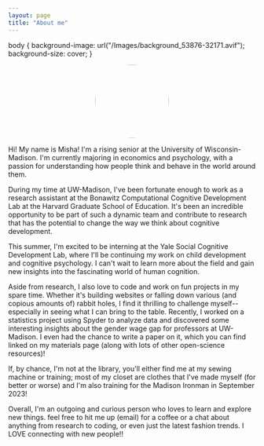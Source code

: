 ```yaml
---
layout: page
title: "About me"
---
```


<head>
  <style>
    img {
      width: 150px;
      height: auto;
      border-radius: 50%;
      display: block;
      margin: auto;
    }
  </style>
</head>

body {
  background-image: url("/Images/background_53876-32171.avif");
  background-size: cover;
}



<img src="/Images/IMG_0967 3.png">

Hi! My name is Misha! I'm a rising senior at the University of Wisconsin-Madison. I'm currently majoring in economics and psychology, with a passion for understanding how people think and behave in the world around them.

During my time at UW-Madison, I've been fortunate enough to work as a research assistant at the Bonawitz Computational Cognitive Development Lab at the Harvard Graduate School of Education. It's been an incredible opportunity to be part of such a dynamic team and contribute to research that has the potential to change the way we think about cognitive development.

This summer, I'm excited to be interning at the Yale Social Cognitive Development Lab, where I'll be continuing my work on child development and cognitive psychology. I can't wait to learn more about the field and gain new insights into the fascinating world of human cognition.

Aside from research, I also love to code and work on fun projects in my spare time. Whether it's building websites or falling down various (and copious amounts of) rabbit holes, I find it thrilling to challenge myself--especially in seeing what I can bring to the table. Recently, I worked on a statistics project using Spyder to analyze data and discovered some interesting insights about the gender wage gap for professors at UW-Madison. I even had the chance to write a paper on it, which you can find linked on my materials page (along with lots of other open-science resources)!

If, by chance, I'm not at the library, you'll either find me at my sewing machine or training; most of my closet are clothes that I've made myself (for better or worse) and I'm also training for the Madison Ironman in September 2023!

Overall, I'm an outgoing and curious person who loves to learn and explore new things. feel free to hit me up (email) for a coffee or a chat about anything from research to coding, or even just the latest fashion trends. I LOVE connecting with new people!!




